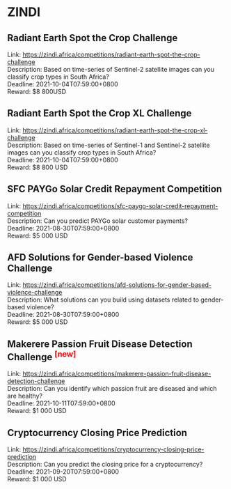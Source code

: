 # ZINDI



## Radiant Earth Spot the Crop Challenge

Link: https://zindi.africa/competitions/radiant-earth-spot-the-crop-challenge  
Description: Based on time-series of Sentinel-2 satellite images can you classify crop types in South Africa?  
Deadline: 2021-10-04T07:59:00+0800  
Reward: $8 800USD  


## Radiant Earth Spot the Crop XL Challenge

Link: https://zindi.africa/competitions/radiant-earth-spot-the-crop-xl-challenge  
Description: Based on time-series of Sentinel-1 and Sentinel-2 satellite images can you classify crop types in South Africa?  
Deadline: 2021-10-04T07:59:00+0800  
Reward: $8 800 USD  


## SFC PAYGo Solar Credit Repayment Competition

Link: https://zindi.africa/competitions/sfc-paygo-solar-credit-repayment-competition  
Description: Can you predict PAYGo solar customer payments?  
Deadline: 2021-08-30T07:59:00+0800  
Reward: $5 000 USD  


## AFD Solutions for Gender-based Violence Challenge

Link: https://zindi.africa/competitions/afd-solutions-for-gender-based-violence-challenge  
Description: What solutions can you build using datasets related to gender-based violence?  
Deadline: 2021-08-30T07:59:00+0800  
Reward: $5 000 USD  


## Makerere Passion Fruit Disease Detection Challenge <sup style="color:red">[new]<sup>  

Link: https://zindi.africa/competitions/makerere-passion-fruit-disease-detection-challenge  
Description: Can you identify which passion fruit are diseased and which are healthy?  
Deadline: 2021-10-11T07:59:00+0800  
Reward: $1 000 USD  


## Cryptocurrency Closing Price Prediction

Link: https://zindi.africa/competitions/cryptocurrency-closing-price-prediction  
Description: Can you predict the closing price for a cryptocurrency?   
Deadline: 2021-09-20T07:59:00+0800  
Reward: $1 000 USD  

